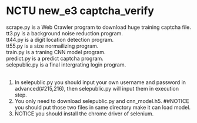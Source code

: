 # NCTU new_e3 captcha_verify

scrape.py is a Web Crawler program to download huge training captcha file.<br>
tt3.py is a background noise reduction program.<br>
tt44.py is a digit location detection program.<br>
tt55.py is a size normailizing program.<br>
train.py is a traning CNN model program.<br>
predict.py is a predict captcha program.<br>
selepublic.py is a final intergrating login program.<br>
<br>
1. In selepublic.py you should input your own username and password in advanced(#215,216), then selepublic.py will input them in execution step.<br>
2. You only need to download selepublic.py and cnn_model.h5. ##NOTICE you should put those two files in same directory make it can load model. <br>
3. NOTICE you should install the chrome driver of selenium.<br>
